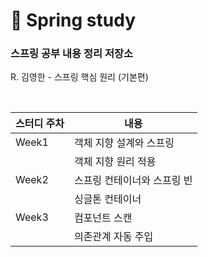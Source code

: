 # 🌱 Spring study 

### 스프링 공부 내용 정리 저장소
R. 김영한 - 스프링 핵심 원리 (기본편)

<br>

|스터디 주차|내용|
|------|---|
|Week1|객체 지향 설계와 스프링|
||객체 지향 원리 적용|
|Week2|스프링 컨테이너와 스프링 빈|
||싱글톤 컨테이너|
|Week3|컴포넌트 스캔|
||의존관계 자동 주입|